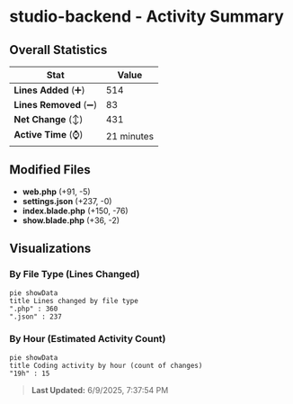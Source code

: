 # studio-backend - Activity Summary 

## Overall Statistics

| Stat                   | Value                                                             |
| ---------------------- | ----------------------------------------------------------------- |
| **Lines Added** (➕)   | 514                                          |
| **Lines Removed** (➖) | 83                                        |
| **Net Change** (↕)    | 431                |
| **Active Time** (⌚)   | 21 minutes |


## Modified Files
- **web.php** (+91, -5)
- **settings.json** (+237, -0)
- **index.blade.php** (+150, -76)
- **show.blade.php** (+36, -2)

## Visualizations

### By File Type (Lines Changed)

```mermaid
pie showData
title Lines changed by file type
".php" : 360
".json" : 237
```

### By Hour (Estimated Activity Count)

```mermaid
pie showData
title Coding activity by hour (count of changes)
"19h" : 15
```


> **Last Updated:** 6/9/2025, 7:37:54 PM